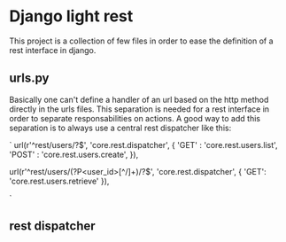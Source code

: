 # Django light rest

This project is a collection of few files in order to ease the definition of a rest interface in django.

## urls.py

Basically one can't define a handler of an url based on the http method directly in the urls files. This separation is needed for a rest interface in order to separate responsabilities on actions.
A good way to add this separation is to always use a central rest dispatcher like this:

`
url(r'^rest/users/?$', 'core.rest.dispatcher', {
    'GET'  : 'core.rest.users.list',
    'POST' : 'core.rest.users.create',
    }),

url(r'^rest/users/(?P<user_id>[^/]+)/?$', 'core.rest.dispatcher', {
    'GET': 'core.rest.users.retrieve'
    }),

`

## rest dispatcher